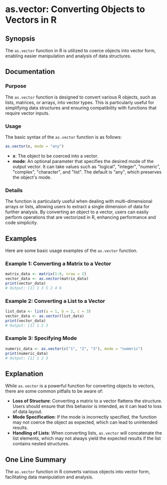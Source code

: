 <!--
Meta Description: # as.vector: Converting Objects to Vectors in R ## Synopsis The `as.vector` function in R is utilized to coerce objects into vector form, enabling eas...
Meta Keywords: vector, function, mode, converting, objects
-->

# as.vector: Converting Objects to Vectors in R

## Synopsis
The `as.vector` function in R is utilized to coerce objects into vector form, enabling easier manipulation and analysis of data structures.

## Documentation
### Purpose
The `as.vector` function is designed to convert various R objects, such as lists, matrices, or arrays, into vector types. This is particularly useful for simplifying data structures and ensuring compatibility with functions that require vector inputs.

### Usage
The basic syntax of the `as.vector` function is as follows:

```R
as.vector(x, mode = "any")
```
- **x**: The object to be coerced into a vector.
- **mode**: An optional parameter that specifies the desired mode of the output vector. It can take values such as "logical", "integer", "numeric", "complex", "character", and "list". The default is "any", which preserves the object's mode.

### Details
The function is particularly useful when dealing with multi-dimensional arrays or lists, allowing users to extract a single dimension of data for further analysis. By converting an object to a vector, users can easily perform operations that are vectorized in R, enhancing performance and code simplicity.

## Examples
Here are some basic usage examples of the `as.vector` function.

### Example 1: Converting a Matrix to a Vector
```R
matrix_data <- matrix(1:6, nrow = 2)
vector_data <- as.vector(matrix_data)
print(vector_data) 
# Output: [1] 1 3 5 2 4 6
```

### Example 2: Converting a List to a Vector
```R
list_data <- list(a = 1, b = 2, c = 3)
vector_data <- as.vector(list_data)
print(vector_data)
# Output: [1] 1 2 3
```

### Example 3: Specifying Mode
```R
numeric_data <- as.vector(c("1", "2", "3"), mode = "numeric")
print(numeric_data) 
# Output: [1] 1 2 3
```

## Explanation
While `as.vector` is a powerful function for converting objects to vectors, there are some common pitfalls to be aware of:

- **Loss of Structure**: Converting a matrix to a vector flattens the structure. Users should ensure that this behavior is intended, as it can lead to loss of data layout.
- **Mode Specification**: If the mode is incorrectly specified, the function may not coerce the object as expected, which can lead to unintended results.
- **Handling of Lists**: When converting lists, `as.vector` will concatenate the list elements, which may not always yield the expected results if the list contains nested structures.

## One Line Summary
The `as.vector` function in R converts various objects into vector form, facilitating data manipulation and analysis.